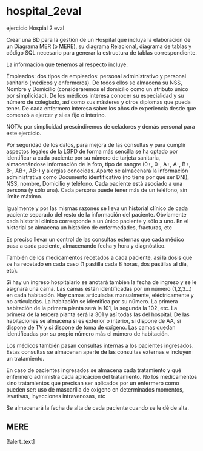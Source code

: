 # hospital_2eval
ejercicio Hospial 2 eval


Crear una BD para la gestión de un Hospital que incluya la elaboración de un Diagrama MER (o MERE), su diagrama Relacional, diagrama de tablas y código SQL necesario para generar la estructura de tablas correspondiente.

La información que tenemos al respecto incluye:

Empleados: dos tipos de empleados: personal administrativo y personal sanitario (médicos y enfermeros). De todos ellos se almacena su NSS, Nombre y Domicilio (consideraremos el domicilio como un atributo único por simplicidad). De los médicos interesa conocer su especialidad y su número de colegiado, así como sus másteres y otros diplomas que pueda tener. De cada enfermero interesa saber los años de experiencia desde que comenzó a ejercer y si es fijo o interino.

NOTA: por simplicidad prescindiremos de celadores y demás personal para este ejercicio.

Por seguridad de los datos, para mejora de las consultas y para cumplir aspectos legales de la LGPD de forma más sencilla se ha optado por identificar a cada paciente por su número de tarjeta sanitaria, almacenándose información de la foto, tipo de sangre (0+, 0-, A+, A-, B+, B-, AB+, AB-) y alergias conocidas. Aparte se almacenará la información administrativa como Documento identificativo (no tiene por qué ser DNI), NSS, nombre, Domicilio y teléfono. Cada paciente está asociado a una persona (y sólo una). Cada persona puede tener más de un teléfono, sin límite máximo.

Igualmente y por las mismas razones se lleva un historial clínico de cada paciente separado del resto de la información del paciente. Obviamente cada historial clínico corresponde a un único paciente y sólo a uno. En el historial se almacena un histórico de enfermedades, fracturas, etc

Es preciso llevar un control de las consultas externas que cada médico pasa a cada paciente, almacenando fecha y hora y diagnóstico.

También de los medicamentos recetados a cada paciente, así la dosis que se ha recetado en cada caso (1 pastilla cada 8 horas, dos pastillas al día, etc).

Si hay un ingreso hospitalario se anotará también la fecha de ingreso y se le asignará una cama. Las camas están identificadas por un número (1,2,3...) en cada habitación. Hay camas articuladas manualmente, eléctricamente y no articuladas. La habitación se identifica por su número. La primera habitación de la primera planta será la 101, la segunda la 102, etc. La primera de la tercera planta será la 301 y así todas las del hospital. De las habitaciones se almacena si es exterior o interior, si dispone de AA, si dispone de TV y si dispone de toma de oxígeno. Las camas quedan identificadas por su propio número más el número de habitación.

Los médicos también pasan consultas internas a los pacientes ingresados. Estas consultas se almacenan aparte de las consultas externas e incluyen un tratamiento.

En caso de pacientes ingresados se almacena cada tratamiento y qué enfermero administra cada aplicación del tratamiento. No los medicamentos sino tratamientos que precisan ser aplicados por un enfermero como pueden ser: uso de mascarilla de oxígeno en determinados momentos, lavativas, inyecciones intravenosas, etc

Se almacenará la fecha de alta de cada paciente cuando se le dé de alta.

## MERE

[!alert_text]
